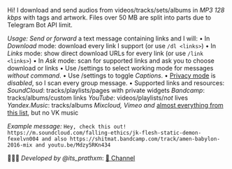 Hi! I download and send audios from videos/tracks/sets/albums in *MP3 128 kbps* with tags and artwork. Files over 50 MB are split into parts due to Telegram Bot API limit.

*Usage:*
_Send or forward_ a text message containing links and I will:
• In *Download* mode: download every link I support (or use `/dl <links>`)
• In *Links* mode: show direct download URLs for every link (or use `/link <links>`)
• In *Ask* mode: scan for supported links and ask you to choose download or links
• Use /settings to select working mode for messages *without command*.
• Use /settings to toggle *Captions*.
• [Privacy mode](https://core.telegram.org/bots#privacy-mode) is _disabled_, so I scan every group message.
• Supported links and resources:
*SoundCloud*: tracks/playlists/pages with private widgets
*Bandcamp*: tracks/albums/custom links
*YouTube*: videos/playlists/_not_ lives
*Yandex.Music*: tracks/albums
*Mixcloud, Vimeo and* [almost everything from this list](https://ytdl-org.github.io/youtube-dl/supportedsites.html), but no VK music

*Example message:*
`Hey, check this out! https://m.soundcloud.com/falling-ethics/jk-flesh-static-demon-fexelvn004 and also https://shitmat.bandcamp.com/track/amen-babylon-2016-mix and youtu.be/Mdzy5RKn434`

👨🏻‍💻 *Developed by @its_prathxm*:
[🐝 Channel](https://t.me/pratham_bots) 
